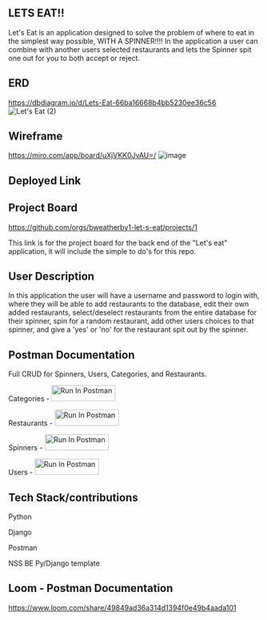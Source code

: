 ## LETS EAT!!
Let's Eat is an application designed to solve the problem of where to eat in the simplest way possible, WITH A SPINNER!!!!
In the application a user can combine with another users selected restaurants and lets the Spinner spit one out for you to both accept or reject.

## ERD

https://dbdiagram.io/d/Lets-Eat-66ba16668b4bb5230ee36c56
![Let's Eat (2)](https://github.com/user-attachments/assets/52901b36-a751-435a-9a74-ee40788a9867)


## Wireframe

https://miro.com/app/board/uXjVKK0JvAU=/
![image](https://github.com/user-attachments/assets/4b802cf8-6c81-4e4a-b888-3b28877f4bce)



## Deployed Link


## Project Board
https://github.com/orgs/bweatherby1-let-s-eat/projects/1

This link is for the project board for the back end of the "Let's eat" application, it will include the simple to do's for this repo.

## User Description
In this application the user will have a username and password to login with, where they will be able to add restaurants to the database, edit their own added restaurants, select/deselect restaurants from the entire database for their spinner, spin for a random restaurant, add other users choices to that spinner, and give a 'yes' or 'no' for the restaurant spit out by the spinner.

## Postman Documentation

Full CRUD for Spinners, Users, Categories, and Restaurants.

Categories - [<img src="https://run.pstmn.io/button.svg" alt="Run In Postman" style="width: 128px; height: 32px;">](https://god.gw.postman.com/run-collection/29723472-0063ce35-8db4-4c42-a60b-4e911a38baa5?action=collection%2Ffork&source=rip_markdown&collection-url=entityId%3D29723472-0063ce35-8db4-4c42-a60b-4e911a38baa5%26entityType%3Dcollection%26workspaceId%3D962c356d-e65c-4d78-a0f5-fe0c9d4cecf9)

Restaurants - [<img src="https://run.pstmn.io/button.svg" alt="Run In Postman" style="width: 128px; height: 32px;">](https://god.gw.postman.com/run-collection/29723472-1a212c47-fa7d-4f1c-9996-49c9ef6c55b1?action=collection%2Ffork&source=rip_markdown&collection-url=entityId%3D29723472-1a212c47-fa7d-4f1c-9996-49c9ef6c55b1%26entityType%3Dcollection%26workspaceId%3D962c356d-e65c-4d78-a0f5-fe0c9d4cecf9)

Spinners - [<img src="https://run.pstmn.io/button.svg" alt="Run In Postman" style="width: 128px; height: 32px;">](https://god.gw.postman.com/run-collection/29723472-f3d9dd21-982d-447a-8940-acd968d8ffb7?action=collection%2Ffork&source=rip_markdown&collection-url=entityId%3D29723472-f3d9dd21-982d-447a-8940-acd968d8ffb7%26entityType%3Dcollection%26workspaceId%3D962c356d-e65c-4d78-a0f5-fe0c9d4cecf9)

Users - [<img src="https://run.pstmn.io/button.svg" alt="Run In Postman" style="width: 128px; height: 32px;">](https://god.gw.postman.com/run-collection/29723472-a0335fb6-2d24-482b-bcb1-a1f5776237c3?action=collection%2Ffork&source=rip_markdown&collection-url=entityId%3D29723472-a0335fb6-2d24-482b-bcb1-a1f5776237c3%26entityType%3Dcollection%26workspaceId%3D962c356d-e65c-4d78-a0f5-fe0c9d4cecf9)


## Tech Stack/contributions

Python

Django

Postman

NSS BE Py/Django template

## Loom - Postman Documentation

https://www.loom.com/share/49849ad36a314d1394f0e49b4aada101

